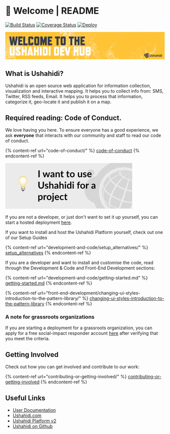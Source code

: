 # 👋 Welcome | README

[![Build Status](https://travis-ci.org/ushahidi/platform.png)](https://travis-ci.org/ushahidi/platform) [![Coverage Status](https://coveralls.io/repos/github/ushahidi/platform/badge.svg)](https://coveralls.io/github/ushahidi/platform) [![Deploy](https://www.herokucdn.com/deploy/button.png)](https://heroku.com/deploy)

![](<../.gitbook/assets/oss-welcome-banner (1) (1).png>)

## What is Ushahidi?

Ushahidi is an open source web application for information collection, visualization and interactive mapping. It helps you to collect info from: SMS, Twitter, RSS feeds, Email. It helps you to process that information, categorize it, geo-locate it and publish it on a map.

## Required reading: Code of Conduct.

We love having you here. To ensure everyone has a good experience, we ask **everyone** that interacts with our community and staff to read our code of conduct.

{% content-ref url="code-of-conduct/" %}
[code-of-conduct](code-of-conduct/)
{% endcontent-ref %}

![](<../.gitbook/assets/oss-ushahidi-project (1) (1) (1).png>)

If you are not a developer, or just don't want to set it up yourself, you can start a hosted deployment [here](https://www.ushahidi.com/pricing).

If you want to install and host the Ushahidi Platform yourself, check out one of our Setup Guides

{% content-ref url="development-and-code/setup_alternatives/" %}
[setup\_alternatives](development-and-code/setup\_alternatives/)
{% endcontent-ref %}

If you are a developer and want to install and customise the code, read through the Development & Code and Front-End Development sections:

{% content-ref url="development-and-code/getting-started.md" %}
[getting-started.md](development-and-code/getting-started.md)
{% endcontent-ref %}

{% content-ref url="front-end-development/changing-ui-styles-introduction-to-the-pattern-library/" %}
[changing-ui-styles-introduction-to-the-pattern-library](front-end-development/changing-ui-styles-introduction-to-the-pattern-library/)
{% endcontent-ref %}

### A note for grassroots organizations

If you are starting a deployment for a grassroots organization, you can apply for a free social-impact responder account [here](https://www.ushahidi.com/pricing/apply-for-free) after verifying that you meet the criteria.

## Getting Involved

Check out how you can get involved and contribute to our work:

{% content-ref url="contributing-or-getting-involved/" %}
[contributing-or-getting-involved](contributing-or-getting-involved/)
{% endcontent-ref %}

## Useful Links

* [User Documentation](https://www.ushahidi.com/support)
* [Ushahidi.com](https://www.ushahidi.com)
* [Ushahidi Platform v2](https://github.com/ushahidi/Ushahidi\_Web)
* [Ushahidi on Github](https://github.com/ushahidi)
